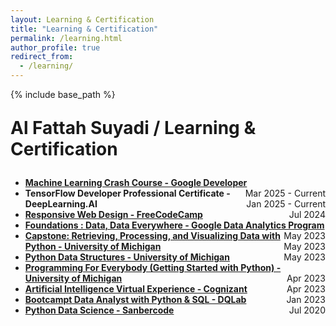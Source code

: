 ```yaml
---
layout: Learning & Certification
title: "Learning & Certification"
permalink: /learning.html
author_profile: true
redirect_from:
  - /learning/
---
```


{% include base_path %}
<p style="font-size: 2em; font-weight: bold;">Al Fattah Suyadi / Learning & Certification</p>

* **[Machine Learning Crash Course - Google Developer](https://developers.google.com/machine-learning/crash-course)** <span style="float: right;">Mar 2025 - Current</span><br>
* **TensorFlow Developer Professional Certificate - DeepLearning.AI** <span style="float: right;">Jan 2025 - Current</span><br>
* **[Responsive Web Design - FreeCodeCamp](https://www.freecodecamp.org/certification/afsuyadi/responsive-web-design)** <span style="float: right;">Jul 2024</span><br>
* **[Foundations : Data, Data Everywhere - Google Data Analytics Program](https://www.coursera.org/account/accomplishments/certificate/TEBSDUQ76Y67)** <span style="float: right;">May 2023</span><br>
* **[Capstone: Retrieving, Processing, and Visualizing Data with Python - University of Michigan](https://www.coursera.org/account/accomplishments/verify/P6QNX9LUBKV3)** <span style="float: right;">May 2023</span><br>
* **[Python Data Structures - University of Michigan](https://www.coursera.org/account/accomplishments/certificate/RDNRZGLJWRAM)** <span style="float: right;">May 2023</span><br>
* **[Programming For Everybody (Getting Started with Python) - University of Michigan](https://www.coursera.org/account/accomplishments/verify/XQ8FYBNQHL4P)** <span style="float: right;">Apr 2023</span><br>
* **[Artificial Intelligence Virtual Experience - Cognizant](https://forage-uploads-prod.s3.amazonaws.com/completion-certificates/Cognizant/5N2ygyhzMWjKQmgCK_Cognizant_reY7irrMNKTBjJBjg_1681637163860_completion_certificate.pdf)** <span style="float: right;">Apr 2023</span><br>
* **[Bootcampt Data Analyst with Python & SQL - DQLab](https://academy.dqlab.id/certificate/pdf/DQLABBCAPSB1-23MDOWMH/TRACK)** <span style="float: right;">Jan 2023</span><br>
* **[Python Data Science - Sanbercode](https://sanbercode.com/certificate/in/d13d2db6-6554-4dfd-8e9d-910b5ce5c221)** <span style="float: right;">Jul 2020</span><br>
